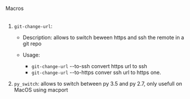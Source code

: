 ######
Macros
######

1. `git-change-url`: 
    
    - Description: allows to switch beween https and ssh the remote in a git repo
    - Usage: 
        
        - `git-change-url` --to-ssh convert https url to ssh
        - `git-change-url` --to-https conver ssh url to https one.

12. `py_switch`: allows to switch between py 3.5 and py 2.7, only usefull on
    MacOS using macport
